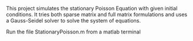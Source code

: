 This project simulates the stationary Poisson Equation with given initial conditions. It tries both sparse matrix and full 
matrix formulations and uses a Gauss-Seidel solver to solve the system of equations.

Run the file StationaryPoisson.m from a matlab terminal
